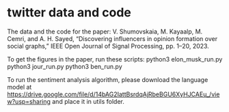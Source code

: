 # twitter data and code

The data and the code for the paper: V. Shumovskaia, M. Kayaalp, M. Cemri, and A. H. Sayed, “Discovering influencers in opinion formation over social graphs,” IEEE Open Journal of Signal Processing, pp. 1–20, 2023.

To get the figures in the paper, run these scripts:
python3 elon_musk_run.py
python3 jour_run.py
python3 ben_run.py

To run the sentiment analysis algorithm, please download the language model at https://drive.google.com/file/d/14bAG2IattBsrdqAjRbeBGU6XyHJCAEu_/view?usp=sharing and place it in utils folder.
